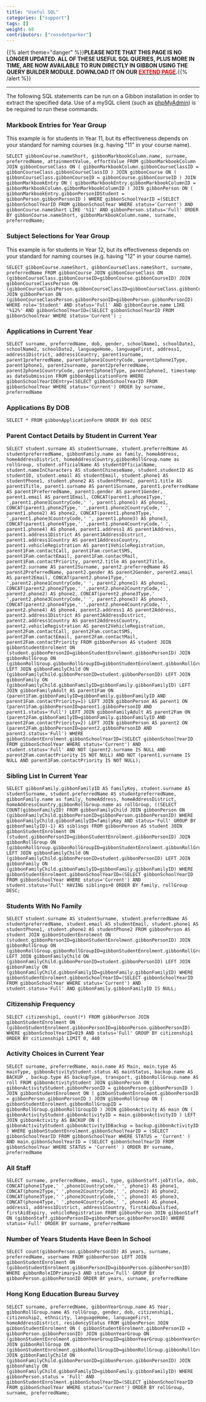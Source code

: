 ```yaml
---
title: "Useful SQL"
categories: ["support"]
tags: []
weight: 60
contributors: ["rossdotparker"]
---
```


{{% alert theme="danger" %}}**PLEASE NOTE THAT THIS PAGE IS NO LONGER UPDATED. ALL OF THESE USEFUL SQL QUERIES, PLUS MORE IN TIME, ARE NOW AVAILABLE TO RUN DIRECTLY IN GIBBON USING THE QUERY BUILDER MODULE. DOWNLOAD IT ON OUR [<span style="color: #ff0000;">EXTEND PAGE</span>](https://gibbonedu.org/extend/ "Extend").**{{% /alert %}}

* * *

The following SQL statements can be run on a Gibbon installation in order to extract the specified data. Use of a mySQL client (such as [phpMyAdmin](http://www.phpmyadmin.net)) is be required to run these commands.

### Markbook Entries for Year Group

This example is for students in Year 11, but its effectiveness depends on your standard for naming courses (e.g. having "11" in your course name).

    SELECT gibbonCourse.nameShort, gibbonMarkbookColumn.name, surname, preferredName, attainmentValue, effortValue FROM gibbonMarkbookColumn JOIN gibbonCourseClass ON ( gibbonMarkbookColumn.gibbonCourseClassID = gibbonCourseClass.gibbonCourseClassID ) JOIN gibbonCourse ON ( gibbonCourseClass.gibbonCourseID = gibbonCourse.gibbonCourseID ) JOIN gibbonMarkbookEntry ON ( gibbonMarkbookEntry.gibbonMarkbookColumnID = gibbonMarkbookColumn.gibbonMarkbookColumnID ) JOIN gibbonPerson ON ( gibbonMarkbookEntry.gibbonPersonIDStudent = gibbonPerson.gibbonPersonID ) WHERE gibbonSchoolYearID =(SELECT gibbonSchoolYearID FROM gibbonSchoolYear WHERE status='Current') AND gibbonCourse.nameShort LIKE '%11' AND gibbonPerson.status='Full' ORDER BY gibbonCourse.nameShort, gibbonMarkbookColumn.name, surname, preferredName;

### Subject Selections for Year Group

This example is for students in Year 12, but its effectiveness depends on your standard for naming courses (e.g. having "12" in your course name).

    SELECT gibbonCourse.nameShort, gibbonCourseClass.nameShort, surname, preferredName FROM gibbonCourse JOIN gibbonCourseClass ON (gibbonCourseClass.gibbonCourseID=gibbonCourse.gibbonCourseID) JOIN gibbonCourseClassPerson ON (gibbonCourseClassPerson.gibbonCourseClassID=gibbonCourseClass.gibbonCourseClassID) JOIN gibbonPerson ON (gibbonCourseClassPerson.gibbonPersonID=gibbonPerson.gibbonPersonID) WHERE role='Student' AND status='Full' AND gibbonCourse.name LIKE '%12%' AND gibbonSchoolYearID=(SELECT gibbonSchoolYearID FROM gibbonSchoolYear WHERE status='Current') ;

### Applications in Current Year

    SELECT surname, preferredName, dob, gender, schoolName1, schoolDate1, schoolName2, schoolDate2, languageHome, languageFirst, address1, address1District, address1Country, parent1surname, parent1preferredName, parent1phone1CountryCode, parent1phone1Type, parent1phone1, parent2surname, parent2preferredName, parent2phone1CountryCode, parent2phone1Type, parent2phone1, timestamp as dateSubmission FROM gibbonApplicationForm WHERE gibbonSchoolYearIDEntry=(SELECT gibbonSchoolYearID FROM gibbonSchoolYear WHERE status='Current') ORDER by surname, preferredName

### Applications By DOB

    SELECT * FROM gibbonApplicationForm ORDER BY dob DESC

### Parent Contact Details by Student in Current Year

    SELECT student.surname AS studentSurname, student.preferredName AS studentpreferredName, gibbonFamily.name as family, homeAddress, homeAddressDistrict, homeAddressCountry,gibbonRollGroup.name as rollGroup, student.officialName AS studentOfficialName, student.nameInCharacters AS studentChineseName, student.studentID AS studentID, student.email AS studentEmail, student.phone1 AS studentPhone1, student.phone2 AS studentPhone2, parent1.title AS parent1Title, parent1.surname AS parent1Surname, parent1.preferredName AS parent1PreferredName, parent1.gender AS parent1Gender, parent1.email AS parent1Email, CONCAT(parent1.phone1Type,' ',parent1.phone1CountryCode,' ', parent1.phone1) AS phone1, CONCAT(parent1.phone2Type,' ',parent1.phone2CountryCode,' ', parent1.phone2) AS phone2, CONCAT(parent1.phone3Type,' ',parent1.phone3CountryCode,' ', parent1.phone3) AS phone3, CONCAT(parent1.phone4Type,' ',parent1.phone4CountryCode,' ', parent1.phone4) AS phone4, parent1.address1 AS parent1Address, parent1.address1District AS parent1AddressDistrict, parent1.address1Country AS parent1AddressCountry, parent1.vehicleRegistration AS parent1VehicleRegistration, parent1Fam.contactCall, parent1Fam.contactSMS, parent1Fam.contactEmail, parent1Fam.contactMail, parent1Fam.contactPriority, parent2.title AS parent2Title, parent2.surname AS parent2Surname, parent2.preferredName AS parent2PreferredName, parent2.gender AS parent2Gender, parent2.email AS parent2Email, CONCAT(parent2.phone1Type,' ',parent2.phone1CountryCode,' ', parent2.phone1) AS phone1, CONCAT(parent2.phone2Type,' ',parent2.phone2CountryCode,' ', parent2.phone2) AS phone2, CONCAT(parent2.phone3Type,' ',parent2.phone3CountryCode,' ', parent2.phone3) AS phone3, CONCAT(parent2.phone4Type,' ',parent2.phone4CountryCode,' ', parent2.phone4) AS phone4, parent2.address1 AS parent2Address, parent2.address1District AS parent2AddressDistrict, parent2.address1Country AS parent2AddressCountry, parent2.vehicleRegistration AS parent2VehicleRegistration, parent2Fam.contactCall, parent2Fam.contactSMS, parent2Fam.contactEmail, parent2Fam.contactMail, parent2Fam.contactPriority FROM gibbonPerson AS student JOIN gibbonStudentEnrolment ON (student.gibbonPersonID=gibbonStudentEnrolment.gibbonPersonID) JOIN gibbonRollGroup ON (gibbonRollGroup.gibbonRollGroupID=gibbonStudentEnrolment.gibbonRollGroupID) LEFT JOIN gibbonFamilyChild ON (gibbonFamilyChild.gibbonPersonID=student.gibbonPersonID) LEFT JOIN gibbonFamily ON (gibbonFamilyChild.gibbonFamilyID=gibbonFamily.gibbonFamilyID) LEFT JOIN gibbonFamilyAdult AS parent1Fam ON (parent1Fam.gibbonFamilyID=gibbonFamily.gibbonFamilyID AND parent1Fam.contactPriority=1) LEFT JOIN gibbonPerson AS parent1 ON (parent1Fam.gibbonPersonID=parent1.gibbonPersonID AND parent1.status='Full') LEFT JOIN gibbonFamilyAdult AS parent2Fam ON (parent2Fam.gibbonFamilyID=gibbonFamily.gibbonFamilyID AND parent2Fam.contactPriority=2) LEFT JOIN gibbonPerson AS parent2 ON (parent2Fam.gibbonPersonID=parent2.gibbonPersonID AND parent2.status='Full') WHERE gibbonStudentEnrolment.gibbonSchoolYearID=(SELECT gibbonSchoolYearID FROM gibbonSchoolYear WHERE status='Current') AND student.status='Full' AND NOT (parent2.surname IS NULL AND parent2Fam.contactPriority IS NOT NULL) AND NOT (parent1.surname IS NULL AND parent1Fam.contactPriority IS NOT NULL);

### Sibling List In Current Year

    SELECT gibbonFamily.gibbonFamilyID AS familyKey, student.surname AS studentSurname, student.preferredName AS studentpreferredName, gibbonFamily.name as family, homeAddress, homeAddressDistrict, homeAddressCountry,gibbonRollGroup.name as rollGroup, ((SELECT COUNT(gibbonFamilyID) FROM gibbonFamilyChild JOIN gibbonPerson ON (gibbonFamilyChild.gibbonPersonID=gibbonPerson.gibbonPersonID) WHERE gibbonFamilyChild.gibbonFamilyID=familyKey AND status='Full' GROUP BY gibbonFamilyID)-1) AS siblings FROM gibbonPerson AS student JOIN gibbonStudentEnrolment ON (student.gibbonPersonID=gibbonStudentEnrolment.gibbonPersonID) JOIN gibbonRollGroup ON (gibbonRollGroup.gibbonRollGroupID=gibbonStudentEnrolment.gibbonRollGroupID) LEFT JOIN gibbonFamilyChild ON (gibbonFamilyChild.gibbonPersonID=student.gibbonPersonID) LEFT JOIN gibbonFamily ON (gibbonFamilyChild.gibbonFamilyID=gibbonFamily.gibbonFamilyID) WHERE gibbonStudentEnrolment.gibbonSchoolYearID=(SELECT gibbonSchoolYearID FROM gibbonSchoolYear WHERE status='Current') AND student.status='Full' HAVING siblings>0 ORDER BY family, rollGroup DESC;

### Students With No Family

    SELECT student.surname AS studentSurname, student.preferredName AS studentpreferredName, student.email AS studentEmail, student.phone1 AS studentPhone1, student.phone2 AS studentPhone2 FROM gibbonPerson AS student JOIN gibbonStudentEnrolment ON (student.gibbonPersonID=gibbonStudentEnrolment.gibbonPersonID) JOIN gibbonRollGroup ON (gibbonRollGroup.gibbonRollGroupID=gibbonStudentEnrolment.gibbonRollGroupID) LEFT JOIN gibbonFamilyChild ON (gibbonFamilyChild.gibbonPersonID=student.gibbonPersonID) LEFT JOIN gibbonFamily ON (gibbonFamilyChild.gibbonFamilyID=gibbonFamily.gibbonFamilyID) WHERE gibbonStudentEnrolment.gibbonSchoolYearID=(SELECT gibbonSchoolYearID FROM gibbonSchoolYear WHERE status='Current') AND student.status='Full' AND gibbonFamily.gibbonFamilyID IS NULL;

### Citizenship Frequency

    SELECT citizenship1, count(*) FROM gibbonPerson JOIN gibbonStudentEnrolment ON (gibbonStudentEnrolment.gibbonPersonID=gibbonPerson.gibbonPersonID) WHERE gibbonSchoolYearID=019 AND status='Full' GROUP BY citizenship1 ORDER BY citizenship1 LIMIT 0, 440

### Activity Choices in Current Year

    SELECT surname, preferredName, main.name AS Main, main.type AS mainType, gibbonActivityStudent.status AS mainStatus, backup.name AS BACKUP , backup.type AS backupType, transport, gibbonRollGroup.name AS roll FROM gibbonActivityStudent JOIN gibbonPerson ON ( gibbonActivityStudent.gibbonPersonID = gibbonPerson.gibbonPersonID ) JOIN gibbonStudentEnrolment ON ( gibbonStudentEnrolment.gibbonPersonID = gibbonPerson.gibbonPersonID ) JOIN gibbonRollGroup ON ( gibbonStudentEnrolment.gibbonRollGroupID = gibbonRollGroup.gibbonRollGroupID ) JOIN gibbonActivity AS main ON ( gibbonActivityStudent.gibbonActivityID = main.gibbonActivityID ) LEFT JOIN gibbonActivity AS BACKUP ON ( gibbonActivityStudent.gibbonActivityIDBackup = backup.gibbonActivityID ) WHERE gibbonStudentEnrolment.gibbonSchoolYearID = (SELECT gibbonSchoolYearID FROM gibbonSchoolYear WHERE STATUS = 'Current' ) AND main.gibbonSchoolYearID = (SELECT gibbonSchoolYearID FROM gibbonSchoolYear WHERE STATUS = 'Current' ) ORDER BY surname, preferredName

### All Staff

    SELECT surname, preferredName, email, type, gibbonStaff.jobTitle, dob, CONCAT(phone1Type,' ',phone1CountryCode,' ', phone1) AS phone1, CONCAT(phone2Type,' ',phone2CountryCode,' ', phone2) AS phone2, CONCAT(phone3Type,' ',phone3CountryCode,' ', phone3) AS phone3, CONCAT(phone4Type,' ',phone4CountryCode,' ', phone4) AS phone4, address1, address1District, address1Country, firstAidQualified, firstAidExpiry, vehicleRegistration FROM gibbonPerson JOIN gibbonStaff ON (gibbonStaff.gibbonPersonID=gibbonPerson.gibbonPersonID) WHERE status='Full' ORDER BY surname, preferredName

### Number of Years Students Have Been In School

    SELECT count(gibbonPerson.gibbonPersonID) AS years, surname, preferredName, username FROM gibbonPerson LEFT JOIN gibbonStudentEnrolment ON (gibbonStudentEnrolment.gibbonPersonID=gibbonPerson.gibbonPersonID) WHERE gibbonRoleIDPrimary=3 AND status='Full' GROUP BY gibbonPerson.gibbonPersonID ORDER BY years, surname, preferredName

### Hong Kong Education Bureau Survey

    SELECT surname, preferredName, gibbonYearGroup.name AS Year, gibbonRollGroup.name AS rollGroup, gender, dob, citizenship1, citizenship2, ethnicity, languageHome, languageFirst, homeAddressDistrict, residencyStatus FROM gibbonPerson JOIN gibbonStudentEnrolment ON ( gibbonStudentEnrolment.gibbonPersonID = gibbonPerson.gibbonPersonID) JOIN gibbonYearGroup ON (gibbonStudentEnrolment.gibbonYearGroupID=gibbonYearGroup.gibbonYearGroupID) JOIN gibbonRollGroup ON (gibbonStudentEnrolment.gibbonRollGroupID=gibbonRollGroup.gibbonRollGroupID) JOIN gibbonFamilyChild ON (gibbonFamilyChild.gibbonPersonID=gibbonPerson.gibbonPersonID) JOIN gibbonFamily ON (gibbonFamilyChild.gibbonFamilyID=gibbonFamily.gibbonFamilyID) WHERE gibbonPerson.status = 'Full' AND gibbonStudentEnrolment.gibbonSchoolYearID=(SELECT gibbonSchoolYearID FROM gibbonSchoolYear WHERE status='Current') ORDER BY rollGroup, surname, preferredName;
